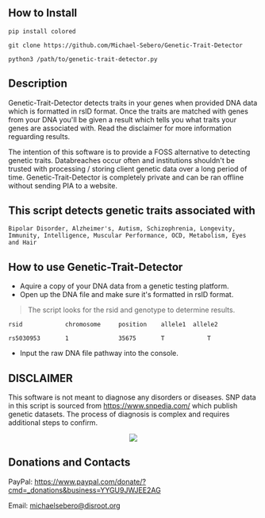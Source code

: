 ## How to Install

```
pip install colored

git clone https://github.com/Michael-Sebero/Genetic-Trait-Detector

python3 /path/to/genetic-trait-detector.py
```

## Description

Genetic-Trait-Detector detects traits in your genes when provided DNA data which is formatted in rsID format. Once the traits are matched with genes from your DNA you'll be given a result which tells you what traits your genes are associated with. Read the disclaimer for more information reguarding results.

The intention of this software is to provide a FOSS alternative to detecting genetic traits. Databreaches occur often and institutions shouldn't be trusted with processing / storing client genetic data over a long period of time. Genetic-Trait-Detector is completely private and can be ran offline without sending PIA to a website.

## This script detects genetic traits associated with

```
Bipolar Disorder, Alzheimer's, Autism, Schizophrenia, Longevity, Immunity, Intelligence, Muscular Performance, OCD, Metabolism, Eyes and Hair
```

## How to use Genetic-Trait-Detector

- Aquire a copy of your DNA data from a genetic testing platform.
- Open up the DNA file and make sure it's formatted in rsID format.

> The script looks for the rsid and genotype to determine results.

    rsid            chromosome     position    allele1	allele2
 
    rs5030953       1              35675       T            T

- Input the raw DNA file pathway into the console.

## DISCLAIMER

This software is not meant to diagnose any disorders or diseases. SNP data in this script is sourced from https://www.snpedia.com/ which publish genetic datasets. The process of diagnosis is complex and requires additional steps to confirm.

<p align="center">
  <img src="https://i.postimg.cc/zv6QDz2Q/The-Ooze-MD-09.gif"/>
</p>

## Donations and Contacts

PayPal: https://www.paypal.com/donate/?cmd=_donations&business=YYGU9JWJEE2AG

Email: michaelsebero@disroot.org
